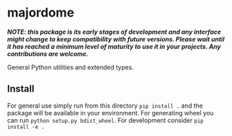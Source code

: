 # majordome

_**NOTE: this package is its early stages of development and any interface might change to keep compatibility with future versions. Please wait until it has reached a minimum level of maturity to use it in your projects. Any contributions are welcome.**_

General Python utilities and extended types.

## Install

For general use simply run from this directory `pip install .` and the package will be available in your environment. For generating wheel you can run `python setup.py bdist_wheel`. For development consider `pip install -e .`
